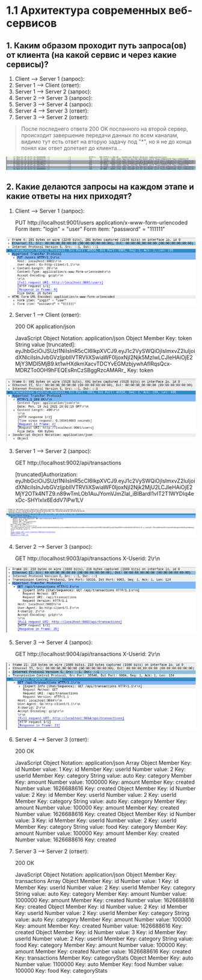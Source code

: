 # 1.1 Архитектура современных веб-сервисов

## 1. Каким образом проходит путь запроса(ов) от клиента (на какой сервис и через какие сервисы)?
1. Client --> Server 1 (запрос):
2. Server 1 --> Client (ответ):
3. Server 1 --> Server 2 (запрос):
4. Server 2 --> Server 3 (запрос):
5. Server 3 --> Server 4 (запрос):
6. Server 4 --> Server 3 (ответ):
7. Server 3 --> Server 2 (ответ):

> После последнего ответа 200 OK посланного на второй сервер, происходит завершение передачи данных по всем каналам, видимо тут есть ответ на вторую задачу под "*", но я не до конца понял как ответ долетает до клиента...

![](pic/FIN.png)

## 2. Какие делаются запросы на каждом этапе и какие ответы на них приходят?

1. Client --> Server 1 (запрос):

    PUT http://localhost:9001/users
    application/x-www-form-urlencoded
    Form item: "login" = "user"
    Form item: "password" = "111111"

![](pic/c-9001.png)


2. Server 1 --> Client (ответ):

    200 OK 
    application/json
    
    JavaScript Object Notation: application/json
    Object
        Member Key: token
            String value [truncated]: eyJhbGciOiJSUzI1NiIsInR5cCI6IkpXVCJ9.eyJ1c2VySWQiOjIsImxvZ2luIjoidXNlciIsInJvbGVzIjpbIlVTRVIiXSwiaWF0IjoxNjI2Njk5MzIwLCJleHAiOjE2MjY3MDI5MjB9.kt1wHXdkmXacvTDCYvEGMzbjywhAfIRqsQcx-MDRZTo0OH9hFEQEsRnCzSBggRzcAMARr_
            Key: token


![](pic/9001-c.png)

3. Server 1 --> Server 2 (запрос):

    GET http://localhost:9002/api/transactions
    
    [truncated]Authorization: eyJhbGciOiJSUzI1NiIsInR5cCI6IkpXVCJ9.eyJ1c2VySWQiOjIsImxvZ2luIjoidXNlciIsInJvbGVzIjpbIlVTRVIiXSwiaWF0IjoxNjI2Njk2MjU2LCJleHAiOjE2MjY2OTk4NTZ9.n89wTmLOb1AuJYomVJmZlal_iBIBardI1vIT2T1WYDIq4exDc-SHYlxIx6EddV7iPw1LV

![](pic/9001-9002.png)

4. Server 2 --> Server 3 (запрос):

    GET http://localhost:9003/api/transactions
    X-Userid: 2\r\n


![](pic/9002-9003.png)

5. Server 3 --> Server 4 (запрос):

    GET http://localhost:9004/api/transactions
    X-Userid: 2\r\n

![](pic/9003-9004.png)

6. Server 4 --> Server 3 (ответ):

    200 ОК
    
    JavaScript Object Notation: application/json
    Array
        Object
            Member Key: id
                Number value: 1
                Key: id
            Member Key: userId
                Number value: 2
                Key: userId
            Member Key: category
                String value: auto
                Key: category
            Member Key: amount
                Number value: 1000000
                Key: amount
            Member Key: created
                Number value: 1626688616
                Key: created
        Object
            Member Key: id
                Number value: 2
                Key: id
            Member Key: userId
                Number value: 2
                Key: userId
            Member Key: category
                String value: auto
                Key: category
            Member Key: amount
                Number value: 100000
                Key: amount
            Member Key: created
                Number value: 1626688616
                Key: created
        Object
            Member Key: id
                Number value: 3
                Key: id
            Member Key: userId
                Number value: 2
                Key: userId
            Member Key: category
                String value: food
                Key: category
            Member Key: amount
                Number value: 100000
                Key: amount
            Member Key: created
                Number value: 1626688616
                Key: created

7. Server 3 --> Server 2 (ответ):

    200 ОК


    JavaScript Object Notation: application/json
    Object
        Member Key: transactions
            Array
                Object
                    Member Key: id
                        Number value: 1
                        Key: id
                    Member Key: userId
                        Number value: 2
                        Key: userId
                    Member Key: category
                        String value: auto
                        Key: category
                    Member Key: amount
                        Number value: 1000000
                        Key: amount
                    Member Key: created
                        Number value: 1626688616
                        Key: created
                Object
                    Member Key: id
                        Number value: 2
                        Key: id
                    Member Key: userId
                        Number value: 2
                        Key: userId
                    Member Key: category
                        String value: auto
                        Key: category
                    Member Key: amount
                        Number value: 100000
                        Key: amount
                    Member Key: created
                        Number value: 1626688616
                        Key: created
                Object
                    Member Key: id
                        Number value: 3
                        Key: id
                    Member Key: userId
                        Number value: 2
                        Key: userId
                    Member Key: category
                        String value: food
                        Key: category
                    Member Key: amount
                        Number value: 100000
                        Key: amount
                    Member Key: created
                        Number value: 1626688616
                        Key: created
            Key: transactions
        Member Key: categoryStats
            Object
                Member Key: auto
                    Number value: 1100000
                    Key: auto
                Member Key: food
                    Number value: 100000
                    Key: food
            Key: categoryStats